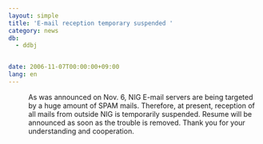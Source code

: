 ```yaml
---
layout: simple
title: 'E-mail reception temporary suspended '
category: news
db:
  - ddbj


date: 2006-11-07T00:00:00+09:00
lang: en
---
```


<dd>As was announced on Nov. 6, NIG E-mail servers are being targeted by a huge amount of SPAM mails. Therefore, at present, reception of all mails from outside NIG is temporarily suspended. Resume will be announced as soon as the trouble is removed. Thank you for your understanding and cooperation.</dd>
